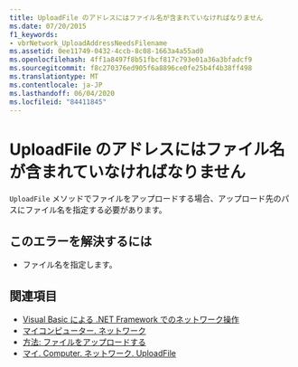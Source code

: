 ```yaml
---
title: UploadFile のアドレスにはファイル名が含まれていなければなりません
ms.date: 07/20/2015
f1_keywords:
- vbrNetwork_UploadAddressNeedsFilename
ms.assetid: 0ee11749-0432-4ccb-8c08-1663a4a55ad0
ms.openlocfilehash: 4ff1a8497f8b51fbcf817c793e01a36a3bfadcf9
ms.sourcegitcommit: f8c270376ed905f6a8896ce0fe25b4f4b38ff498
ms.translationtype: MT
ms.contentlocale: ja-JP
ms.lasthandoff: 06/04/2020
ms.locfileid: "84411845"
---
```

# <a name="the-address-for-uploadfile-needs-to-include-a-filename"></a>UploadFile のアドレスにはファイル名が含まれていなければなりません
`UploadFile` メソッドでファイルをアップロードする場合、アップロード先のパスにファイル名を指定する必要があります。  
  
## <a name="to-correct-this-error"></a>このエラーを解決するには  
  
- ファイル名を指定します。  
  
## <a name="see-also"></a>関連項目

- [Visual Basic による .NET Framework でのネットワーク操作](https://docs.microsoft.com/previous-versions/visualstudio/visual-studio-2010/ms172756(v=vs.100))
- [マイコンピューター. ネットワーク](xref:Microsoft.VisualBasic.Devices.Network)
- [方法: ファイルをアップロードする](../developing-apps/programming/computer-resources/how-to-upload-a-file.md)
- [マイ. Computer. ネットワーク. UploadFile](xref:Microsoft.VisualBasic.Devices.Network.UploadFile%2A)
